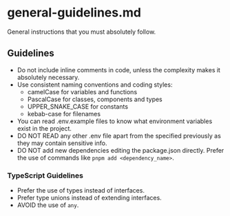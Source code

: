 # general-guidelines.md

General instructions that you must absolutely follow.

## Guidelines
- Do not include inline comments in code, unless the complexity makes it absolutely necessary.
- Use consistent naming conventions and coding styles: 
  - camelCase for variables and functions
  - PascalCase for classes, components and types
  - UPPER_SNAKE_CASE for constants
  - kebab-case for filenames
- You can read .env.example files to know what environment variables exist in the project.
- DO NOT READ any other .env file apart from the specified previously as they may contain sensitive info.
- DO NOT add new dependencies editing the package.json directly. Prefer the use of commands like `pnpm add <dependency_name>`.

### TypeScript Guidelines
- Prefer the use of types instead of interfaces.
- Prefer type unions instead of extending interfaces.
- AVOID the use of `any`.